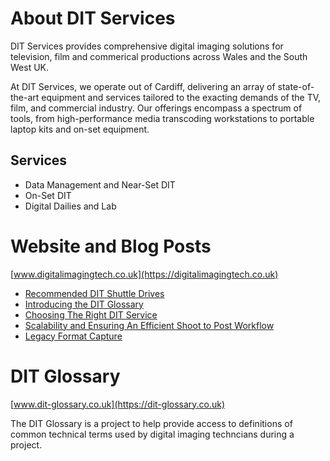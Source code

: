 # About DIT Services 

DIT Services provides comprehensive digital imaging solutions for television, film and commerical productions across Wales and the South West UK. 

At DIT Services, we operate out of Cardiff, delivering an array of state-of-the-art equipment and services tailored to the exacting demands of the TV, film, and commercial industry. Our offerings encompass a spectrum of tools, from high-performance media transcoding workstations to portable laptop kits and on-set equipment.

## Services

- Data Management and Near-Set DIT 
- On-Set DIT 
- Digital Dailies and Lab

# Website and Blog Posts 

[www.digitalimagingtech.co.uk](https://digitalimagingtech.co.uk)

<!-- BLOG-POST-LIST:START -->
- [Recommended DIT Shuttle Drives](https://www.digitalimagingtech.co.uk/blog/recommended-dit-shuttle-drives)
- [Introducing the DIT Glossary](https://www.digitalimagingtech.co.uk/blog/introducing-the-dit-glossary)
- [Choosing The Right DIT Service](https://www.digitalimagingtech.co.uk/blog/choosing-the-right-dit-service)
- [Scalability and Ensuring An Efficient Shoot to Post Workflow](https://www.digitalimagingtech.co.uk/blog/scalability-and-efficient-shoot-to-post-workflow)
- [Legacy Format Capture](https://www.digitalimagingtech.co.uk/blog/legacy-format-capture)
<!-- BLOG-POST-LIST:END -->

# DIT Glossary

[www.dit-glossary.co.uk](https://dit-glossary.co.uk)

The DIT Glossary is a project to help provide access to definitions of common technical terms used by digital imaging techncians during a project.  
